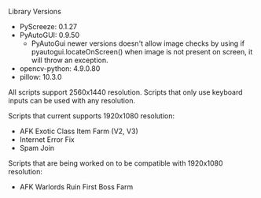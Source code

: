 Library Versions
 - PyScreeze: 0.1.27
 - PyAutoGUI: 0.9.50
    - PyAutoGui newer versions doesn't allow image checks by using if pyautogui.locateOnScreen() when image is not present on screen, it will throw an exception.
 - opencv-python: 4.9.0.80
 - pillow: 10.3.0 

All scripts support 2560x1440 resolution. Scripts that only use keyboard inputs can be used with any resolution.

Scripts that current supports 1920x1080 resolution:
 - AFK Exotic Class Item Farm (V2, V3)
 - Internet Error Fix
 - Spam Join

 Scripts that are being worked on to be compatible with 1920x1080 resolution:
 - AFK Warlords Ruin First Boss Farm